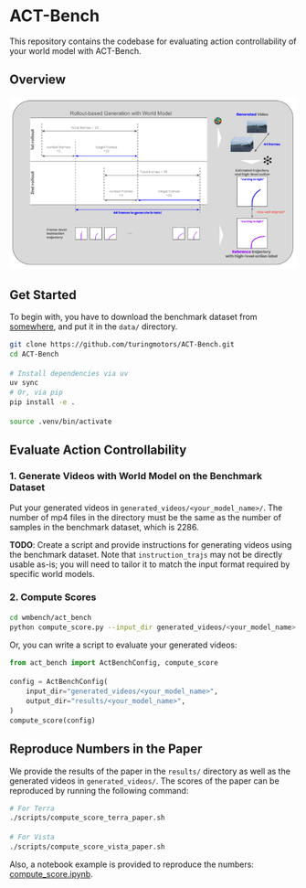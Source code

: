 # ACT-Bench

This repository contains the codebase for evaluating action controllability of your world model with ACT-Bench.

## Overview

![overview](assets/overview.png)

## Get Started

To begin with, you have to download the benchmark dataset from [somewhere](...), and put it in the `data/` directory.

```bash
git clone https://github.com/turingmotors/ACT-Bench.git
cd ACT-Bench

# Install dependencies via uv
uv sync
# Or, via pip
pip install -e .

source .venv/bin/activate
```

## Evaluate Action Controllability

### 1. Generate Videos with World Model on the Benchmark Dataset

Put your generated videos in `generated_videos/<your_model_name>/`.
The number of mp4 files in the directory must be the same as the number of samples in the benchmark dataset, which is 2286.

**TODO**: Create a script and provide instructions for generating videos using the benchmark dataset.
Note that `instruction_trajs` may not be directly usable as-is; you will need to tailor it to match the input format required by specific world models.

### 2. Compute Scores

```bash
cd wmbench/act_bench
python compute_score.py --input_dir generated_videos/<your_model_name> --output_dir results/<your_model_name>
```

Or, you can write a script to evaluate your generated videos:

```python
from act_bench import ActBenchConfig, compute_score

config = ActBenchConfig(
    input_dir="generated_videos/<your_model_name>",
    output_dir="results/<your_model_name>",
)
compute_score(config)
```

## Reproduce Numbers in the Paper

We provide the results of the paper in the `results/` directory as well as the generated videos in `generated_videos/`.
The scores of the paper can be reproduced by running the following command:

```bash
# For Terra
./scripts/compute_score_terra_paper.sh

# For Vista
./scripts/compute_score_vista_paper.sh
```

Also, a notebook example is provided to reproduce the numbers: [compute_score.ipynb](notebook/compute_score.ipynb).
